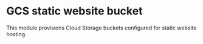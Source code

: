# GCS static website bucket

This module provisions Cloud Storage buckets configured for static website hosting.